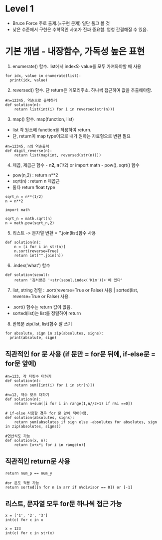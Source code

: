# Level 1
- Bruce Force 주로 출제.(=구현 문제) 일단 풀고 볼 것
- 낮은 수준에서 구현은 수학적인 사고가 진짜 중요함. 엄청 간결해질 수 있음.

# 기본 개념 - 내장함수, 가독성 높은 표현
1. enumerate() 함수. list에서 index와 value를 모두 가져와야할 때 사용
~~~
for idx, value in enumerate(list):
  print(idx, value)
~~~

2. reversed() 함수. 단 return은 메모리주소. 하나씩 접근하여 값을 추출해야함.
~~~
#n=12345, 역순으로 출력하기
def solution(n):
    return list(int(i) for i in reversed(str(n)))
~~~

3. map() 함수. map(function, list)
- list 각 원소에 function을 적용하여 return.
- 단, return이 map type이므로 내가 원하는 자료형으로 변환 필요
~~~
#n=12345, n의 역순출력
def digit_reverse(n):
    return list(map(int, reversed(str(n))))
~~~

4. 제곱, 제곱근 함수 - n**2, n**(1/2) or import math - pow(), sqrt() 함수
- pow(n,2) : return n**2 
- sqrt(n) : return n 제곱근
- 둘다 return float type

~~~
sqrt_n = n**(1/2)
n = n**2
~~~
~~~
import math

sqrt_n = math.sqrt(n)
n = math.pow(sqrt_n,2)
~~~

5. 리스트 -> 문자열 변환 = ''.join(list)함수 사용
~~~
def solution(n):
    n = [i for i in str(n)]
    n.sort(reverse=True)
    return int("".join(n))
~~~

6. .index('what') 함수
~~~
def solution(seoul):
    return '김서방은 '+str(seoul.index('Kim'))+'에 있다'
~~~

7. list, string 정렬 : .sort(reverse=True or False) 사용 | sorted(list, reverse=True or False) 사용.
- .sort() 함수는 return 값이 없음.
- sorted(list)는 list를 정렬하여 return

8. 반복문 zip(list, list)함수 잘 쓰기
~~~
for absolute, sign in zip(absolutes, signs):
  print(absolute, sign)
~~~

## 직관적인 for 문 사용 (if 문만 = for문 뒤에, if-else문 = for문 앞에)
~~~
#n=123, 각 자릿수 더하기
def solution(n):    
    return sum([int(i) for i in str(n)])
~~~

~~~
#n=12, 약수 모두 더하기
def solution(n):
    return n+sum([i for i in range(1,n//2+1) if n%i ==0])
~~~

~~~
# if-else 사용할 경우 for 문 앞에 적어야함.
def solution(absolutes, signs):
    return sum(absolutes if sign else -absolutes for absolutes, sign in zip(absolutes, signs))
~~~

~~~
#연산식도 가능
def solution(x, n):
    return [x+x*i for i in range(n)]
~~~

## 직관적인 return문 사용
~~~
return num_p == num_y
~~~

~~~
#or 문도 적용 가능
return sorted([n for n in arr if n%divisor == 0]) or [-1]
~~~

## 리스트, 문자열 모두 for문 하나씩 접근 가능
~~~
x = ['1', '2', '3']
int(c) for c in x
~~~

~~~
x = 123
int(c) for c in str(x)
~~~
